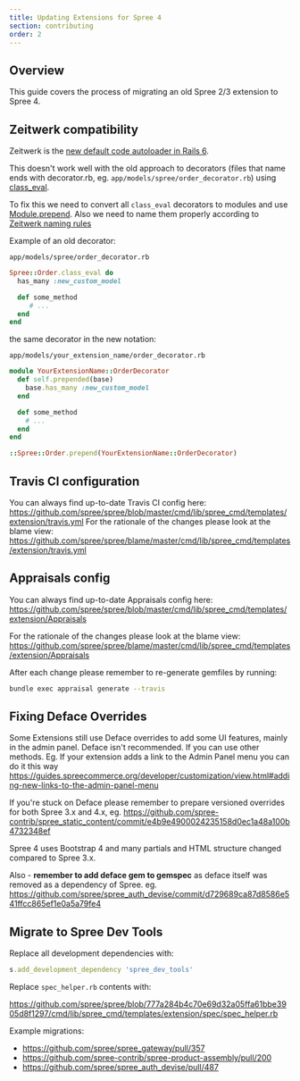 ```yaml
---
title: Updating Extensions for Spree 4
section: contributing
order: 2
---
```


## Overview

This guide covers the process of migrating an old Spree 2/3 extension to Spree 4.

## Zeitwerk compatibility

Zeitwerk is the [new default code autoloader in Rails 6](https://weblog.rubyonrails.org/2019/2/22/zeitwerk-integration-in-rails-6-beta-2/).

This doesn't work well with the old approach to decorators (files that name ends with decorator.rb, eg. `app/models/spree/order_decorator.rb`) using [class_eval](https://www.jimmycuadra.com/posts/metaprogramming-ruby-class-eval-and-instance-eval/).

To fix this we need to convert all `class_eval` decorators to modules and use [Module.prepend](https://medium.com/@leo_hetsch/ruby-modules-include-vs-prepend-vs-extend-f09837a5b073). Also we need to name them properly according to [Zeitwerk naming rules](https://github.com/fxn/zeitwerk#file-structure)

Example of an old decorator:

`app/models/spree/order_decorator.rb`
```ruby
Spree::Order.class_eval do
  has_many :new_custom_model

  def some_method
     # ...
  end
end
```

the same decorator in the new notation:

`app/models/your_extension_name/order_decorator.rb`
```ruby
module YourExtensionName::OrderDecorator
  def self.prepended(base)
    base.has_many :new_custom_model
  end

  def some_method
    # ...
  end
end

::Spree::Order.prepend(YourExtensionName::OrderDecorator)
```

## Travis CI configuration
You can always find up-to-date Travis CI config here: https://github.com/spree/spree/blob/master/cmd/lib/spree_cmd/templates/extension/travis.yml
For the rationale of the changes please look at the blame view: https://github.com/spree/spree/blame/master/cmd/lib/spree_cmd/templates/extension/travis.yml

## Appraisals config
You can always find up-to-date Appraisals config here: https://github.com/spree/spree/blob/master/cmd/lib/spree_cmd/templates/extension/Appraisals

For the rationale of the changes please look at the blame view: https://github.com/spree/spree/blame/master/cmd/lib/spree_cmd/templates/extension/Appraisals

After each change please remember to re-generate gemfiles by running:

```bash
bundle exec appraisal generate --travis
```

## Fixing Deface Overrides
Some Extensions still use Deface overrides to add some UI features, mainly in the admin panel. Deface isn't recommended. If you can use other methods.
Eg. If your extension adds a link to the Admin Panel menu you can do it this way https://guides.spreecommerce.org/developer/customization/view.html#adding-new-links-to-the-admin-panel-menu

If you're stuck on Deface please remember to prepare versioned overrides for both Spree 3.x and 4.x, eg.
https://github.com/spree-contrib/spree_static_content/commit/e4b9e4900024235158d0ec1a48a100b4732348ef

Spree 4 uses Bootstrap 4 and many partials and HTML structure changed compared to Spree 3.x.

Also - **remember to add deface gem to gemspec** as deface itself was removed as a dependency of Spree. eg. https://github.com/spree/spree_auth_devise/commit/d729689ca87d8586e541ffcc865ef1e0a5a79fe4

## Migrate to Spree Dev Tools
Replace all development dependencies with:

```ruby
s.add_development_dependency 'spree_dev_tools'
```

Replace `spec_helper.rb` contents with:

https://github.com/spree/spree/blob/777a284b4c70e69d32a05ffa61bbe3905d8f1297/cmd/lib/spree_cmd/templates/extension/spec/spec_helper.rb

Example migrations:

* https://github.com/spree/spree_gateway/pull/357
* https://github.com/spree-contrib/spree-product-assembly/pull/200
* https://github.com/spree/spree_auth_devise/pull/487
